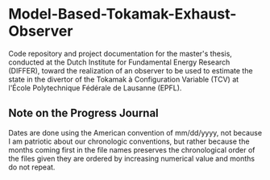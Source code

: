# Model-Based-Tokamak-Exhaust-Observer

Code repository and project documentation for the master's thesis, conducted at the Dutch Institute for Fundamental Energy Research (DIFFER), toward the realization of an observer to be used to estimate the state in the divertor of the Tokamak à Configuration Variable (TCV) at l'École Polytechnique Fédérale de Lausanne (EPFL).

## Note on the Progress Journal
Dates are done using the American convention of mm/dd/yyyy, not because I am patriotic about our chronologic conventions, but rather because the months coming first in the file names preserves the chronological order of the files given they are ordered by increasing numerical value and months do not repeat.
